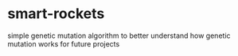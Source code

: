 # smart-rockets
simple genetic mutation algorithm to better understand how genetic mutation works for future projects
